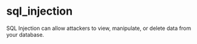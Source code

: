# sql_injection
SQL Injection can allow attackers to view, manipulate, or delete data from your database.
